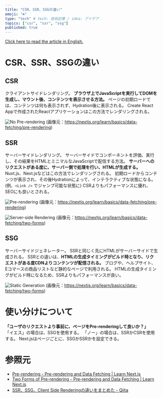 ```yaml
---
title: "CSR、SSR、SSGの違い"
emoji: "☘️"
type: "tech" # tech: 技術記事 / idea: アイデア
topics: ["csr", "ssr", "ssg"]
published: true
---
```

[Click here to read the article in English.](https://takuyakikuchi.hashnode.dev/the-difference-between-csr-ssr-and-ssg)
# CSR、SSR、SSGの違い
## CSR
クライアントサイドレンダリング。
**ブラウザ上でJavaScriptを実行してDOMを生成し、マウント後、コンテンツを表示させる方法。**
ページの初期ロードでは、コンテンツは何も表示されず、Hydration後に表示される。
Create React Appで作成されたReactアプリケーションはこの方法でレンダリングされる。

![No Pre-rendering](https://storage.googleapis.com/zenn-user-upload/777c5397d879-20220702.png)
(画像元：https://nextjs.org/learn/basics/data-fetching/pre-rendering)

## SSR
サーバーサイドレンダリング。
サーバーサイドでコンポーネントを評価、実行し、その結果をHTMLとミニマルなJavaScriptで配信する方法。
**サーバーへのリクエストがある度に、サーバー側で処理を行い、HTMLが生成する。**
Nuxt.js、Next.jsなどはこの方法でレンダリングされる。
初期ロードからコンテンツが表示され、その後Hydrationによって、インテラクティブな状態になる。(例、`<Link />` でジャンプ可能な状態に)
CSRよりもパフォーマンスに優れ、SEOにも良いとされる。

![Pre-rendering](https://storage.googleapis.com/zenn-user-upload/cad4eac3cad2-20220702.png)
(画像元：https://nextjs.org/learn/basics/data-fetching/pre-rendering)

![Server-side Rendering](https://storage.googleapis.com/zenn-user-upload/bc863f9d59a5-20220702.png)
(画像元：https://nextjs.org/learn/basics/data-fetching/two-forms)

## SSG
サーバーサイドジェネレーター。
SSRと同じく先にHTMLがサーバーサイドで生成される。
SSRとの違いは、**HTMLの生成タイミングがビルド時となり、リクエストがある度CDNよりコンテンツが配信される。**
ブログや、ヘルプサイト、Eコマースの商品リストなど静的なページで利用される。
HTMLの生成タイミングがビルド時になるため、SSRよりもパフォーマンスが良い。

![Static Generation](https://storage.googleapis.com/zenn-user-upload/248424db1225-20220702.png)
(画像元：https://nextjs.org/learn/basics/data-fetching/two-forms)

# 使い分けについて

**「ユーザのリクエストより事前に、ページをPre-renderingして良いか？」**
「イエス」の場合は、SSGを使用する。
「ノー」の場合は、SSRかCSRを使用する。
Next.jsはページごとに、SSGかSSRかを設定できる。

# 参照元
- [Pre-rendering - Pre-rendering and Data Fetching | Learn Next.js](https://nextjs.org/learn/basics/data-fetching/pre-rendering)
- [Two Forms of Pre-rendering - Pre-rendering and Data Fetching | Learn Next.js](https://nextjs.org/learn/basics/data-fetching/two-forms)
- [SSR、SSG、Client Side Renderingの違いをまとめた - Qiita](https://qiita.com/akashixi/items/84cd79e090a283bb8c67)